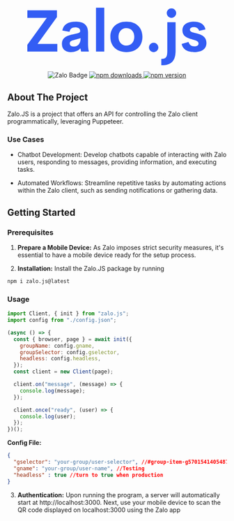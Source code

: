 
<div align="center">
<p>
 <svg width="411.47999267578126" height="167.1786871618031" viewBox="0 0 350 142.20020790351055" class="looka-1j8o68f"><defs id="SvgjsDefs5419"></defs><g id="SvgjsG5420" featurekey="J3GnXt-0" transform="matrix(5.693418771681437,0,0,5.693418771681437,-5.060308710402523,1.5329061415928145)" fill="#335df4"><path d="M4.3945 17.4121 l6.7773 0 l0 2.5879 l-10.283 0 l0 -2.3145 l6.6895 -9.2188 l-6.6797 0 l0 -2.5781 l10.146 0 l0 2.3145 z M21.71875 17.2754 c0 1.2305 0.11719 2.0117 0.24414 2.4512 l0 0.27344 l-2.627 0 l-0.22461 -1.0938 c-0.75195 0.9082 -2.0508 1.2891 -3.2227 1.2891 c-1.582 0 -3.125 -0.70313 -3.125 -2.793 c0 -2.0801 1.5527 -2.7832 3.6523 -3.2422 l1.6504 -0.37109 c0.71289 -0.16602 0.9668 -0.41016 0.9668 -0.82031 c0 -0.98633 -0.89844 -1.2598 -1.6895 -1.2598 c-1.0156 0 -1.7871 0.40039 -1.9629 1.5332 l-2.4902 -0.44922 c0.41992 -2.0801 1.9434 -3.0273 4.6094 -3.0273 c2.0117 0 4.2188 0.5957 4.2188 3.623 l0 3.8867 z M16.76755 18.291 c1.3379 0 2.4121 -0.88867 2.4121 -2.8809 l-2.3828 0.67383 c-0.78125 0.18555 -1.3477 0.45898 -1.3477 1.1328 c0 0.72266 0.5957 1.0742 1.3184 1.0742 z M24.453146875 20 l0 -15 l2.8418 0 l0 15 l-2.8418 0 z M34.8828 20.19531 c-3.1934 0 -5.498 -1.9434 -5.498 -5.2246 c0 -3.2617 2.2852 -5.2051 5.498 -5.2051 c3.2324 0 5.5078 1.9434 5.5078 5.2051 c0 3.2813 -2.2852 5.2246 -5.5078 5.2246 z M34.8535 17.959 c1.6309 0 2.7441 -1.1914 2.7441 -2.9883 s-1.1133 -2.9883 -2.7441 -2.9883 c-1.5723 0 -2.6758 1.1914 -2.6758 2.9883 s1.1035 2.9883 2.6758 2.9883 z M44.238290625 20.19531 c-0.86914 0 -1.6016 -0.72266 -1.6016 -1.6016 s0.73242 -1.6211 1.6016 -1.6211 c0.88867 0 1.6211 0.74219 1.6211 1.6211 s-0.73242 1.6016 -1.6211 1.6016 z M50.371103125 8.457 c-0.88867 0 -1.6309 -0.72266 -1.6309 -1.6211 c0 -0.88867 0.74219 -1.6113 1.6309 -1.6113 c0.86914 0 1.6113 0.72266 1.6113 1.6113 c0 0.89844 -0.74219 1.6211 -1.6113 1.6211 z M46.875003125 24.707 l0 -2.1973 c1.7383 0 2.0508 -0.75195 2.0508 -2.8516 l0 -9.6973 l2.8516 0 l0 9.6973 c0 3.457 -1.3672 5.0488 -4.9023 5.0488 z M58.2323875 20.19531 c-2.2559 0 -4.0039 -0.88867 -4.3652 -2.793 l2.3535 -0.66406 c0.30273 1.0742 1.0645 1.4941 2.0117 1.4941 c0.69336 0 1.4453 -0.21484 1.4258 -1.0059 c-0.0097656 -1.0449 -1.5918 -1.1328 -3.1836 -1.6992 c-1.2012 -0.41992 -2.3535 -1.0645 -2.3535 -2.7539 c0 -2.0605 1.709 -3.0078 3.9355 -3.0078 c1.9531 0 3.584 0.74219 3.9746 2.6563 l-2.1777 0.48828 c-0.30273 -0.9375 -0.9668 -1.2695 -1.7871 -1.2695 c-0.74219 0 -1.377 0.26367 -1.377 0.88867 c0 0.79102 1.1621 0.94727 2.4219 1.2891 c1.5527 0.41992 3.252 1.0938 3.252 3.2422 c0 2.3047 -1.9629 3.1348 -4.1309 3.1348 z"></path></g></svg>
</p>
<a>
<img src="https://img.shields.io/badge/Zalo-Join-5bc0de?style=for-the-badge)" alt="Zalo Badge">
</a>
<a href="https://www.npmjs.com/package/zalojs">
  <img src="https://img.shields.io/npm/dt/zalojs?style=for-the-badge)" alt="npm downloads">
</a>
<a href="https://www.npmjs.com/package/zalojs">
  <img src="https://img.shields.io/npm/v/zalojs?style=for-the-badge)" alt="npm version">
</a>

</div>

<!-- ABOUT THE PROJECT -->
## About The Project
Zalo.JS is a project that offers an API for controlling the Zalo client programmatically, leveraging Puppeteer.

<!-- GETTING STARTED -->
### Use Cases
- Chatbot Development: Develop chatbots capable of interacting with Zalo users, responding to messages, providing information, and executing tasks.

- Automated Workflows: Streamline repetitive tasks by automating actions within the Zalo client, such as sending notifications or gathering data.

## Getting Started

### Prerequisites

1. **Prepare a Mobile Device:** As Zalo imposes strict security measures, it's essential to have a mobile device ready for the setup process.

2. **Installation:** Install the Zalo.JS package by running 
  ```sh
  npm i zalo.js@latest
  ```

<!-- USAGE EXAMPLES -->
### Usage

```js
import Client, { init } from "zalo.js";
import config from "./config.json";

(async () => {
  const { browser, page } = await init({
    groupName: config.gname,
    groupSelector: config.gselector,
    headless: config.headless,
  });
  const client = new Client(page);

  client.on("message", (message) => {
    console.log(message);
  });

  client.once("ready", (user) => {
    console.log(user);
  });
})();
```
**Config File:**
```json
{
  "gselector": "your-group/user-selector", //#group-item-g5701541405487732670
  "gname": "your-group/user-name", //Testing
  "headless" : true //turn to true when production
}
```

3. **Authentication:** Upon running the program, a server will automatically start at http://localhost:3000. Next, use your mobile device to scan the QR code displayed on localhost:3000 using the Zalo app
